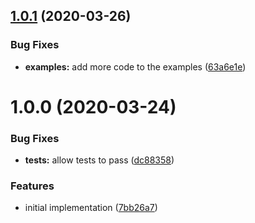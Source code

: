 ## [1.0.1](https://github.com/vdtn359/mono-install/compare/v1.0.0...v1.0.1) (2020-03-26)


### Bug Fixes

* **examples:** add more code to the examples ([63a6e1e](https://github.com/vdtn359/mono-install/commit/63a6e1e8649129820a8d3c3c78d66d72deeff767))

# 1.0.0 (2020-03-24)


### Bug Fixes

* **tests:** allow tests to pass ([dc88358](https://github.com/vdtn359/mono-install/commit/dc88358938b643c4acf5d5d31de6e2107c84e295))


### Features

* initial implementation ([7bb26a7](https://github.com/vdtn359/mono-install/commit/7bb26a74288ed661af4dfb5db9663d2006d8b34f))
